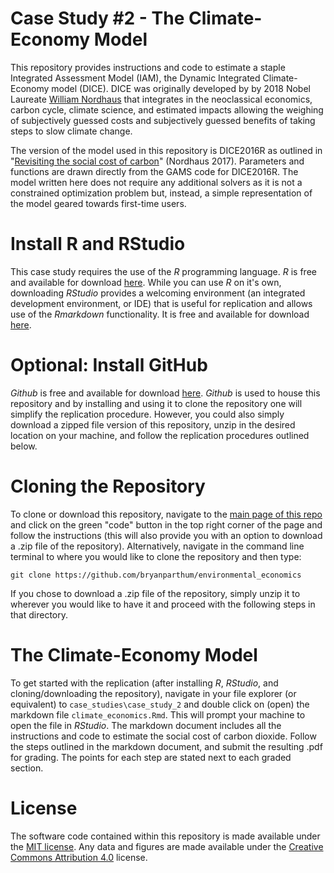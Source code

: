 # Case Study #2 - The Climate-Economy Model
This repository provides instructions and code to estimate a staple Integrated Assessment Model (IAM), the Dynamic Integrated Climate-Economy model (DICE). DICE was originally developed by by 2018 Nobel Laureate [William Nordhaus](https://en.wikipedia.org/wiki/William_Nordhaus) that integrates in the neoclassical economics, carbon cycle, climate science, and estimated impacts allowing the weighing of subjectively guessed costs and subjectively guessed benefits of taking steps to slow climate change.

The version of the model used in this repository is DICE2016R as outlined in "[Revisiting the social cost of carbon](case_studies/case_study_2/papers/Nordhaus_2017_PNAS-DICE2016.pdf)" (Nordhaus 2017). Parameters and functions are drawn directly from the GAMS code for DICE2016R. The model written here does not require any additional solvers as it is not a constrained optimization problem but, instead, a simple representation of the model geared towards first-time users.   

# Install R and RStudio
This case study requires the use of the *R* programming language. *R* is free and available for download [here](https://www.r-project.org/). While you can use *R* on it's own, downloading *RStudio* provides a welcoming environment (an integrated development environment, or IDE) that is useful for replication and allows use of the *Rmarkdown* functionality. It is free and available for download [here](https://www.rstudio.com/products/rstudio/).

# Optional: Install GitHub
*Github* is free and available for download [here](https://desktop.github.com/). *Github* is used to house this repository and by installing and using it to clone the repository one will simplify the replication procedure. However, you could also simply download a zipped file version of this repository, unzip in the desired location on your machine, and follow the replication procedures outlined below.

# Cloning the Repository
To clone or download this repository, navigate to the [main page of this repo](https://github.com/bryanparthum/environmental_economics) and click on the green "code" button in the top right corner of the page and follow the instructions (this will also provide you with an option to download a .zip file of the repository). Alternatively, navigate in the command line terminal to where you would like to clone the repository and then type: 

```
git clone https://github.com/bryanparthum/environmental_economics
```

If you chose to download a .zip file of the repository, simply unzip it to wherever you would like to have it and proceed with the following steps in that directory.

# The Climate-Economy Model
To get started with the replication (after installing *R*, *RStudio*, and cloning/downloading the repository), navigate in your file explorer (or equivalent) to `case_studies\case_study_2` and double click on (open) the markdown file `climate_economics.Rmd`. This will prompt your machine to open the file in *RStudio*. The markdown document includes all the instructions and code to estimate the social cost of carbon dioxide. Follow the steps outlined in the markdown document, and submit the resulting .pdf for grading. The points for each step are stated next to each graded section.

# License
The software code contained within this repository is made available under the [MIT license](http://opensource.org/licenses/mit-license.php). Any data and figures are made available under the [Creative Commons Attribution 4.0](https://creativecommons.org/licenses/by/4.0/) license.